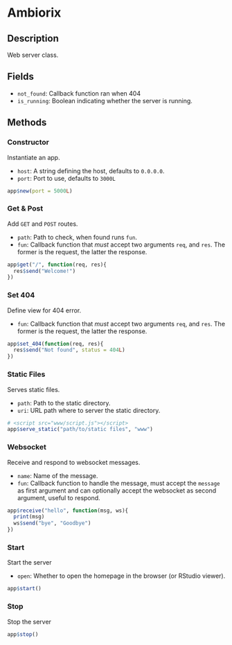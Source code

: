 # Ambiorix

## Description

Web server class.

## Fields

- `not_found`: Callback function ran when 404
- `is_running`: Boolean indicating whether the server is running.

## Methods

### Constructor

Instantiate an app.

- `host`: A string defining the host, defaults to `0.0.0.0`.
- `port`: Port to use, defaults to `3000L`

```r
app$new(port = 5000L)
```

### Get & Post

Add `GET` and `POST` routes.

- `path`: Path to check, when found runs `fun`.
- `fun`: Callback function that _must_ accept two arguments `req`, and `res`. The former is the request, the latter the response.

```r
app$get("/", function(req, res){
  res$send("Welcome!")
})
```

### Set 404

Define view for 404 error.

- `fun`: Callback function that _must_ accept two arguments `req`, and `res`. The former is the request, the latter the response.

```r
app$set_404(function(req, res){
  res$send("Not found", status = 404L)
})
```

### Static Files

Serves static files.

- `path`: Path to the static directory.
- `uri`: URL path where to server the static directory.

```r
# <script src="www/script.js"></script>
app$serve_static("path/to/static files", "www")
```

### Websocket

Receive and respond to websocket messages.

- `name`: Name of the message.
- `fun`: Callback function to handle the message, must accept the `message` as first argument and can optionally accept the websocket as second argument, useful to respond.

```r
app$receive("hello", function(msg, ws){
  print(msg)
  ws$send("bye", "Goodbye")
})
```

### Start

Start the server

- `open`: Whether to open the homepage in the browser (or RStudio viewer).

```r
app$start()
```

### Stop

Stop the server

```r
app$stop()
```
